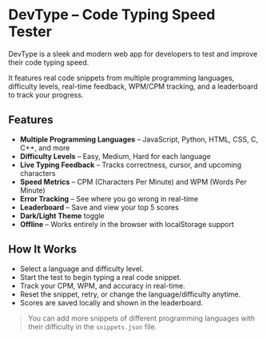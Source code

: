 # DevType – Code Typing Speed Tester

DevType is a sleek and modern web app for developers to test and improve their code typing speed.

It features real code snippets from multiple programming languages, difficulty levels, real-time feedback, WPM/CPM tracking, and a leaderboard to track your progress.

## Features

- **Multiple Programming Languages** – JavaScript, Python, HTML, CSS, C, C++, and more
- **Difficulty Levels** – Easy, Medium, Hard for each language
- **Live Typing Feedback** – Tracks correctness, cursor, and upcoming characters
- **Speed Metrics** – CPM (Characters Per Minute) and WPM (Words Per Minute)
- **Error Tracking** – See where you go wrong in real-time
- **Leaderboard** – Save and view your top 5 scores
- **Dark/Light Theme** toggle
- **Offline** – Works entirely in the browser with localStorage support

## How It Works

- Select a language and difficulty level.
- Start the test to begin typing a real code snippet.
- Track your CPM, WPM, and accuracy in real-time.
- Reset the snippet, retry, or change the language/difficulty anytime.
- Scores are saved locally and shown in the leaderboard.

> You can add more snippets of different programming languages with their difficulty in the `snippets.json` file.
